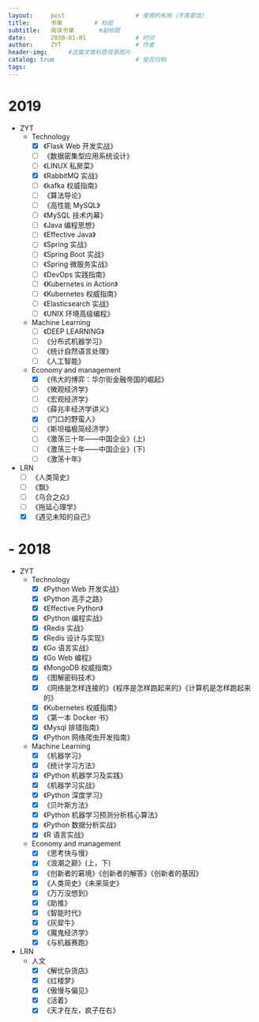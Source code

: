 ```yaml
---
layout:     post                    # 使用的布局（不需要改）
title:      书单         # 标题 
subtitle:   阅读书单       #副标题
date:       2030-01-01              # 时间
author:     ZYT                     # 作者
header-img:      #这篇文章标题背景图片
catalog: true                       # 是否归档
tags:
---
```


# 2019

- ZYT
    - Technology
        - [x] 《Flask Web 开发实战》
        - [ ] 《数据密集型应用系统设计》
        - [ ] 《LINUX 私房菜》
        - [x] 《RabbitMQ 实战》
        - [ ] 《kafka 权威指南》
        - [ ] 《算法导论》
        - [ ] 《高性能 MySQL》
        - [ ] 《MySQL 技术内幕》
        - [ ] 《Java 编程思想》
        - [ ] 《Effective Java》
        - [ ] 《Spring 实战》
        - [ ] 《Spring Boot 实战》
        - [ ] 《Spring 微服务实战》
        - [ ] 《DevOps 实践指南》
        - [ ] 《Kubernetes in Action》
        - [ ] 《Kubernetes 权威指南》
        - [ ] 《Elasticsearch 实战》
        - [ ] 《UNIX 环境高级编程》

    - Machine Learning
        - [ ] 《DEEP LEARNING》
        - [ ] 《分布式机器学习》
        - [ ] 《统计自然语言处理》
        - [ ] 《人工智能》
    
    - Economy and management
        - [x] 《伟大的博弈：华尔街金融帝国的崛起》
        - [ ] 《微观经济学》
        - [ ] 《宏观经济学》
        - [ ] 《薛兆丰经济学讲义》
        - [x] 《门口的野蛮人》
        - [ ] 《斯坦福极简经济学》
        - [ ] 《激荡三十年——中国企业》(上)
        - [ ] 《激荡三十年——中国企业》(下)
        - [ ] 《激荡十年》

- LRN
    - [ ] 《人类简史》
    - [ ] 《飘》
    - [ ] 《乌合之众》
    - [ ] 《拖延心理学》
    - [x] 《遇见未知的自己》

# - 2018

- ZYT
    - Technology
        - [x] 《Python Web 开发实战》
        - [x] 《Python 高手之路》
        - [x] 《Effective Python》
        - [x] 《Python 编程实战》
        - [x] 《Redis 实战》
        - [x] 《Redis 设计与实现》
        - [x] 《Go 语言实战》
        - [x] 《Go Web 编程》
        - [x] 《MongoDB 权威指南》
        - [x] 《图解密码技术》
        - [x] 《网络是怎样连接的》《程序是怎样跑起来的》《计算机是怎样跑起来的》
        - [x] 《Kubernetes 权威指南》
        - [x] 《第一本 Docker 书》
        - [x] 《Mysql 排错指南》
        - [x] 《Python 网络爬虫开发指南》

    - Machine Learning
        - [x] 《机器学习》
        - [x] 《统计学习方法》
        - [x] 《Python 机器学习及实践》
        - [x] 《机器学习实战》
        - [x] 《Python 深度学习》
        - [x] 《贝叶斯方法》
        - [x] 《Python 机器学习预测分析核心算法》
        - [x] 《Python 数据分析实战》
        - [x] 《R 语言实战》
    
    - Economy and management
        - [x] 《思考快与慢》
        - [x] 《浪潮之巅》(上，下)
        - [x] 《创新者的窘境》《创新者的解答》《创新者的基因》
        - [x] 《人类简史》《未来简史》
        - [x] 《万万没想到》
        - [x] 《助推》
        - [x] 《智能时代》
        - [x] 《灰犀牛》
        - [x] 《魔鬼经济学》
        - [x] 《与机器赛跑》

- LRN
    - 人文
        - [x] 《解忧杂货店》
        - [x] 《红楼梦》
        - [x] 《傲慢与偏见》
        - [x] 《活着》
        - [x] 《天才在左，疯子在右》
